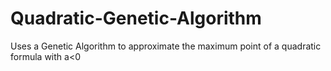 # Quadratic-Genetic-Algorithm
Uses a Genetic Algorithm to approximate the maximum point of a quadratic formula with a&lt;0

